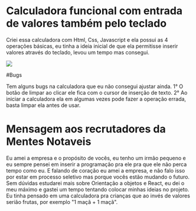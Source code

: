 
# Calculadora funcional com entrada de valores também pelo teclado

Criei essa calculadora com Html, Css, Javascript e ela possui as 4 operações básicas, eu tinha a ideia inicial de que ela permitisse inserir valores através do teclado, levou um tempo mas consegui.

![](calculators.gif)


#Bugs

Tem alguns bugs na calculadora que eu não consegui ajustar ainda.
1° O botão de limpar  ao clicar ele fica com o cursor de inserção de texto.
2° Ao iniciar a calculadora ela em algumas vezes pode fazer a operação errada, basta limpar ela antes de usar.

<h1>Mensagem aos recrutadores da Mentes Notaveis </h1>
Eu amei a empresa  e o propósito de vocês, eu tenho um irmão pequeno e eu sempre pensei em inserir a programação pra ele pra que ele não perca tempo como eu.
E falando de coração eu amei a empresa, e não falo isso por estar em processo seletivo mas porque vocês estão mudando o futuro.
<br>
Sem dúvidas estudarei mais sobre Orientação a objetos e React, eu dei o meu máximo e gastei um tempo tentando colocar minhas ideias no projeto.
Eu tinha pensado em uma calculadora pra crianças que ao invés de valores serião frutas, por exemplo "1 maçã + 1 maçã".

